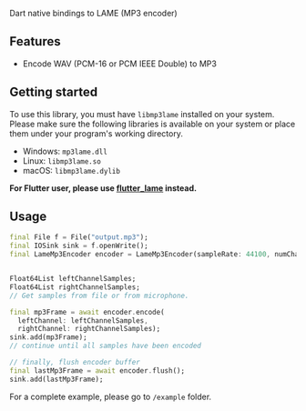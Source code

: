 <!-- 
This README describes the package. If you publish this package to pub.dev,
this README's contents appear on the landing page for your package.

For information about how to write a good package README, see the guide for
[writing package pages](https://dart.dev/guides/libraries/writing-package-pages). 

For general information about developing packages, see the Dart guide for
[creating packages](https://dart.dev/guides/libraries/create-library-packages)
and the Flutter guide for
[developing packages and plugins](https://flutter.dev/developing-packages). 
-->

Dart native bindings to LAME (MP3 encoder)

## Features
- Encode WAV (PCM-16 or PCM IEEE Double) to MP3

## Getting started

To use this library, you must have `libmp3lame` installed on your system.
Please make sure the following libraries is available on your system or place 
them under your program's working directory.
- Windows: `mp3lame.dll`
- Linux: `libmp3lame.so`
- macOS: `libmp3lame.dylib`

**For Flutter user, please use [flutter_lame](https://github.com/BestOwl/flutter_lame) instead.**
## Usage

```dart
final File f = File("output.mp3");
final IOSink sink = f.openWrite();
final LameMp3Encoder encoder = LameMp3Encoder(sampleRate: 44100, numChannels: 2);


Float64List leftChannelSamples;
Float64List rightChannelSamples;
// Get samples from file or from microphone.

final mp3Frame = await encoder.encode(
  leftChannel: leftChannelSamples,
  rightChannel: rightChannelSamples);
sink.add(mp3Frame);
// continue until all samples have been encoded

// finally, flush encoder buffer
final lastMp3Frame = await encoder.flush();
sink.add(lastMp3Frame);
```

For a complete example, please go to `/example` folder.
